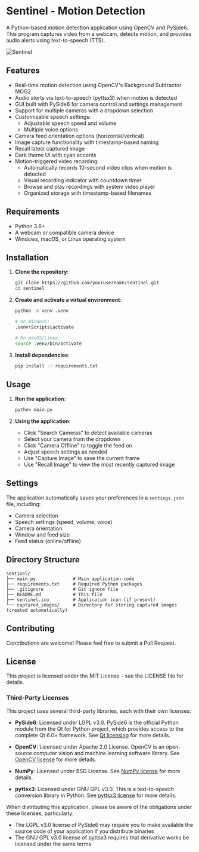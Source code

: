 # Sentinel - Motion Detection

A Python-based motion detection application using OpenCV and PySide6. This program captures video from a webcam, detects motion, and provides audio alerts using text-to-speech (TTS).

![Sentinel](https://img.shields.io/badge/Sentinel-Motion%20Detection-00FFFF)

## Features

- Real-time motion detection using OpenCV's Background Subtractor MOG2
- Audio alerts via text-to-speech (pyttsx3) when motion is detected
- GUI built with PySide6 for camera control and settings management
- Support for multiple cameras with a dropdown selection
- Customizable speech settings:
  - Adjustable speech speed and volume
  - Multiple voice options
- Camera feed orientation options (horizontal/vertical)
- Image capture functionality with timestamp-based naming
- Recall latest captured image
- Dark theme UI with cyan accents
- Motion-triggered video recording:
  - Automatically records 10-second video clips when motion is detected
  - Visual recording indicator with countdown timer
  - Browse and play recordings with system video player
  - Organized storage with timestamp-based filenames

## Requirements

- Python 3.6+
- A webcam or compatible camera device
- Windows, macOS, or Linux operating system

## Installation

1. **Clone the repository**:
   ```bash
   git clone https://github.com/yourusername/sentinel.git
   cd sentinel
   ```

2. **Create and activate a virtual environment**:
   ```bash
   python -m venv .venv
   
   # On Windows:
   .venv\Scripts\activate
   
   # On macOS/Linux:
   source .venv/bin/activate
   ```

3. **Install dependencies**:
   ```bash
   pip install -r requirements.txt
   ```

## Usage

1. **Run the application**:
   ```bash
   python main.py
   ```

2. **Using the application**:
   - Click "Search Cameras" to detect available cameras
   - Select your camera from the dropdown
   - Click "Camera Offline" to toggle the feed on
   - Adjust speech settings as needed
   - Use "Capture Image" to save the current frame
   - Use "Recall Image" to view the most recently captured image

## Settings

The application automatically saves your preferences in a `settings.json` file, including:
- Camera selection
- Speech settings (speed, volume, voice)
- Camera orientation
- Window and feed size
- Feed status (online/offline)

## Directory Structure

```
sentinel/
├── main.py              # Main application code
├── requirements.txt     # Required Python packages
├── .gitignore           # Git ignore file
├── README.md            # This file
├── sentinel.ico         # Application icon (if present)
└── captured_images/     # Directory for storing captured images (created automatically)
```

## Contributing

Contributions are welcome! Please feel free to submit a Pull Request.

## License

This project is licensed under the MIT License - see the LICENSE file for details.

### Third-Party Licenses

This project uses several third-party libraries, each with their own licenses:

- **PySide6**: Licensed under LGPL v3.0. PySide6 is the official Python module from the Qt for Python project, which provides access to the complete Qt 6.0+ framework. See [Qt licensing](https://www.qt.io/licensing/) for more details.

- **OpenCV**: Licensed under Apache 2.0 License. OpenCV is an open-source computer vision and machine learning software library. See [OpenCV license](https://opencv.org/license/) for more details.

- **NumPy**: Licensed under BSD License. See [NumPy license](https://numpy.org/doc/stable/license.html) for more details.

- **pyttsx3**: Licensed under GNU GPL v3.0. This is a text-to-speech conversion library in Python. See [pyttsx3 license](https://github.com/nateshmbhat/pyttsx3/blob/master/LICENSE) for more details.

When distributing this application, please be aware of the obligations under these licenses, particularly:
- The LGPL v3.0 license of PySide6 may require you to make available the source code of your application if you distribute binaries
- The GNU GPL v3.0 license of pyttsx3 requires that derivative works be licensed under the same terms